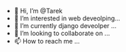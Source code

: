 - 👋 Hi, I’m @Tarek
- 👀 I’m interested in web deveolping...
- 🌱 I’m currently django deveolper ...
- 💞️ I’m looking to collaborate on ...
- 📫 How to reach me ...

<!---
TarekQ98/TarekQ98 is a ✨ special ✨ repository because its `README.md` (this file) appears on your GitHub profile.
You can click the Preview link to take a look at your changes.
--->
